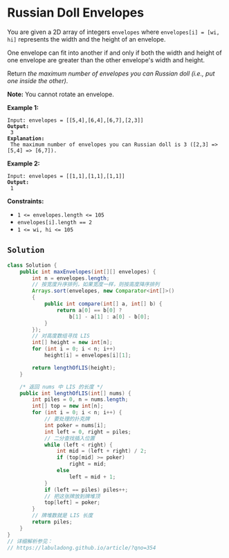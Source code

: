 # Russian Doll Envelopes



You are given a 2D array of integers `envelopes` where `envelopes[i] = [wi, hi]` represents the width and the height of an envelope.

One envelope can fit into another if and only if both the width and height of one envelope are greater than the other envelope's width and height.

Return _the maximum number of envelopes you can Russian doll (i.e., put one inside the other)_.

**Note:** You cannot rotate an envelope.

&#x20;

**Example 1:**

<pre><code>Input: envelopes = [[5,4],[6,4],[6,7],[2,3]]
<strong>Output:
</strong> 3
<strong>Explanation:
</strong> The maximum number of envelopes you can Russian doll is 3 ([2,3] => [5,4] => [6,7]).
</code></pre>

**Example 2:**

<pre><code>Input: envelopes = [[1,1],[1,1],[1,1]]
<strong>Output:
</strong> 1
</code></pre>

&#x20;

**Constraints:**

* `1 <= envelopes.length <= 105`
* `envelopes[i].length == 2`
* `1 <= wi, hi <= 105`

## `Solution`

```java
class Solution {
    public int maxEnvelopes(int[][] envelopes) {
        int n = envelopes.length;
        // 按宽度升序排列，如果宽度一样，则按高度降序排列
        Arrays.sort(envelopes, new Comparator<int[]>() 
        {
            public int compare(int[] a, int[] b) {
                return a[0] == b[0] ? 
                    b[1] - a[1] : a[0] - b[0];
            }
        });
        // 对高度数组寻找 LIS
        int[] height = new int[n];
        for (int i = 0; i < n; i++)
            height[i] = envelopes[i][1];

        return lengthOfLIS(height);
    }

    /* 返回 nums 中 LIS 的长度 */
    public int lengthOfLIS(int[] nums) {
        int piles = 0, n = nums.length;
        int[] top = new int[n];
        for (int i = 0; i < n; i++) {
            // 要处理的扑克牌
            int poker = nums[i];
            int left = 0, right = piles;
            // 二分查找插入位置
            while (left < right) {
                int mid = (left + right) / 2;
                if (top[mid] >= poker)
                    right = mid;
                else
                    left = mid + 1;
            }
            if (left == piles) piles++;
            // 把这张牌放到牌堆顶
            top[left] = poker;
        }
        // 牌堆数就是 LIS 长度
        return piles;
    }
}
// 详细解析参见：
// https://labuladong.github.io/article/?qno=354

```

